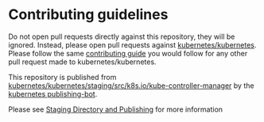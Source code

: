 # Contributing guidelines

Do not open pull requests directly against this repository, they will be ignored. Instead, please open pull requests against [kubernetes/kubernetes](https://git.github.com/sanposhiho/kubernetes/).  Please follow the same [contributing guide](https://git.github.com/sanposhiho/kubernetes/CONTRIBUTING.md) you would follow for any other pull request made to kubernetes/kubernetes.

This repository is published from [kubernetes/kubernetes/staging/src/k8s.io/kube-controller-manager](https://git.github.com/sanposhiho/kubernetes/staging/src/k8s.io/kube-controller-manager) by the [kubernetes publishing-bot](https://git.k8s.io/publishing-bot).

Please see [Staging Directory and Publishing](https://git.k8s.io/community/contributors/devel/sig-architecture/staging.md) for more information
